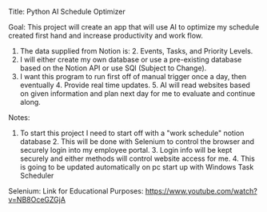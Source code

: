 Title: Python AI Schedule Optimizer

Goal: This project will create an app that will use AI to optimize my schedule created first hand and increase productivity and work flow. 

1. The data supplied from Notion is:
   2. Events, Tasks, and Priority Levels.
2. I will either create my own database or use a pre-existing database based on the Notion API or use SQl (Subject to Change).
3. I want this program to run first off of manual trigger once a day, then eventually
   4. Provide real time updates.
   5. AI will read websites based on given information and plan next day for me to evaluate and continue along.

Notes: 
1. To start this project I need to start off with a "work schedule" notion database
   2. This will be done with Selenium to control the browser and securely login into my employee portal.
   3. Login info will be kept securely and either methods will control website access for me.
   4. This is going to be updated automatically on pc start up with Windows Task Scheduler

Selenium:
Link for Educational Purposes: https://www.youtube.com/watch?v=NB8OceGZGjA